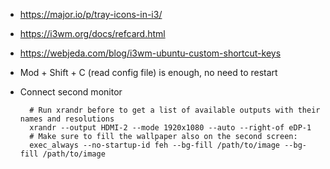 - https://major.io/p/tray-icons-in-i3/
- https://i3wm.org/docs/refcard.html
- https://webjeda.com/blog/i3wm-ubuntu-custom-shortcut-keys
- Mod + Shift + C (read config file) is enough, no need to restart
- Connect second monitor

        # Run xrandr before to get a list of available outputs with their names and resolutions
        xrandr --output HDMI-2 --mode 1920x1080 --auto --right-of eDP-1
        # Make sure to fill the wallpaper also on the second screen:
        exec_always --no-startup-id feh --bg-fill /path/to/image --bg-fill /path/to/image
